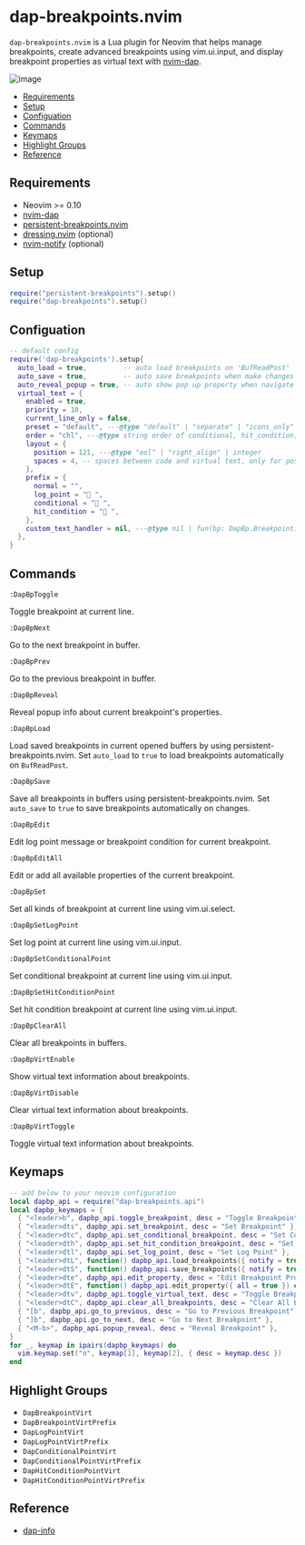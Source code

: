 # dap-breakpoints.nvim

`dap-breakpoints.nvim` is a Lua plugin for Neovim that helps manage breakpoints,
create advanced breakpoints using vim.ui.input, and display breakpoint
properties as virtual text with [nvim-dap](https://github.com/mfussenegger/nvim-dap).

<!-- panvimdoc-ignore-start -->

![image](https://github.com/user-attachments/assets/be734cc3-10f3-4efb-89ed-5c7147640914)

- [Requirements](#requirements)
- [Setup](#setup)
- [Configuation](#configuation)
- [Commands](#commands)
- [Keymaps](#keymaps)
- [Highlight Groups](#highlight-groups)
- [Reference](#reference)

<!-- panvimdoc-ignore-end -->

## Requirements

- Neovim >= 0.10
- [nvim-dap](https://github.com/mfussenegger/nvim-dap)
- [persistent-breakpoints.nvim](https://github.com/Weissle/persistent-breakpoints.nvim)
- [dressing.nvim](https://github.com/stevearc/dressing.nvim) (optional)
- [nvim-notify](https://github.com/rcarriga/nvim-notify) (optional)

## Setup

```lua
require("persistent-breakpoints").setup()
require("dap-breakpoints").setup()
```

## Configuation

```lua
-- default config
require('dap-breakpoints').setup{
  auto_load = true,         -- auto load breakpoints on 'BufReadPost'
  auto_save = true,         -- auto save breakpoints when make changes to breakpoints
  auto_reveal_popup = true, -- auto show pop up property when navigate to next/prev breakpoint
  virtual_text = {
    enabled = true,
    priority = 10,
    current_line_only = false,
    preset = "default", ---@type "default" | "separate" | "icons_only" | "messages_only"
    order = "chl", ---@type string order of conditional, hit_condition, log_point, omit a char to hide that type
    layout = {
      position = 121, ---@type "eol" | "right_align" | integer
      spaces = 4, -- spaces between code and virtual text, only for position = "eol"
    },
    prefix = {
      normal = "",
      log_point = "󰰍 ",
      conditional = "󰯲 ",
      hit_condition = "󰰁 ",
    },
    custom_text_handler = nil, ---@type nil | fun(bp: DapBp.Breakpoint): string
  },
}
```

## Commands

`:DapBpToggle`

Toggle breakpoint at current line.

`:DapBpNext`

Go to the next breakpoint in buffer.

`:DapBpPrev`

Go to the previous breakpoint in buffer.

`:DapBpReveal`

Reveal popup info about current breakpoint's properties.

`:DapBpLoad`

Load saved breakpoints in current opened buffers by using persistent-breakpoints.nvim.
Set `auto_load` to `true` to load breakpoints automatically on `BufReadPost`.

`:DapBpSave`

Save all breakpoints in buffers using persistent-breakpoints.nvim.
Set `auto_save` to `true` to save breakpoints automatically on changes.

`:DapBpEdit`

Edit log point message or breakpoint condition for current breakpoint.

`:DapBpEditAll`

Edit or add all available properties of the current breakpoint.

`:DapBpSet`

Set all kinds of breakpoint at current line using vim.ui.select.

`:DapBpSetLogPoint`

Set log point at current line using vim.ui.input.

`:DapBpSetConditionalPoint`

Set conditional breakpoint at current line using vim.ui.input.

`:DapBpSetHitConditionPoint`

Set hit condition breakpoint at current line using vim.ui.input.

`:DapBpClearAll`

Clear all breakpoints in buffers.

`:DapBpVirtEnable`

Show virtual text information about breakpoints.

`:DapBpVirtDisable`

Clear virtual text information about breakpoints.

`:DapBpVirtToggle`

Toggle virtual text information about breakpoints.

## Keymaps

```lua
-- add below to your neovim configuration
local dapbp_api = require("dap-breakpoints.api")
local dapbp_keymaps = {
  { "<leader>b", dapbp_api.toggle_breakpoint, desc = "Toggle Breakpoint" },
  { "<leader>dts", dapbp_api.set_breakpoint, desc = "Set Breakpoint" },
  { "<leader>dtc", dapbp_api.set_conditional_breakpoint, desc = "Set Conditional Breakpoint" },
  { "<leader>dth", dapbp_api.set_hit_condition_breakpoint, desc = "Set Hit Condition Breakpoint" },
  { "<leader>dtl", dapbp_api.set_log_point, desc = "Set Log Point" },
  { "<leader>dtL", function() dapbp_api.load_breakpoints({ notify = true }) end, desc = "Load Breakpoints" },
  { "<leader>dtS", function() dapbp_api.save_breakpoints({ notify = true }) end, desc = "Save Breakpoints" },
  { "<leader>dte", dapbp_api.edit_property, desc = "Edit Breakpoint Property" },
  { "<leader>dtE", function() dapbp_api.edit_property({ all = true }) end, desc = "Edit All Breakpoint Properties" },
  { "<leader>dtv", dapbp_api.toggle_virtual_text, desc = "Toggle Breakpoint Virtual Text" },
  { "<leader>dtC", dapbp_api.clear_all_breakpoints, desc = "Clear All Breakpoints" },
  { "[b", dapbp_api.go_to_previous, desc = "Go to Previous Breakpoint" },
  { "]b", dapbp_api.go_to_next, desc = "Go to Next Breakpoint" },
  { "<M-b>", dapbp_api.popup_reveal, desc = "Reveal Breakpoint" },
}
for _, keymap in ipairs(dapbp_keymaps) do
  vim.keymap.set("n", keymap[1], keymap[2], { desc = keymap.desc })
end
```

## Highlight Groups

- `DapBreakpointVirt`
- `DapBreakpointVirtPrefix`
- `DapLogPointVirt`
- `DapLogPointVirtPrefix`
- `DapConditionalPointVirt`
- `DapConditionalPointVirtPrefix`
- `DapHitConditionPointVirt`
- `DapHitConditionPointVirtPrefix`

## Reference

- [dap-info](https://github.com/jonathan-elize/dap-info.nvim)
